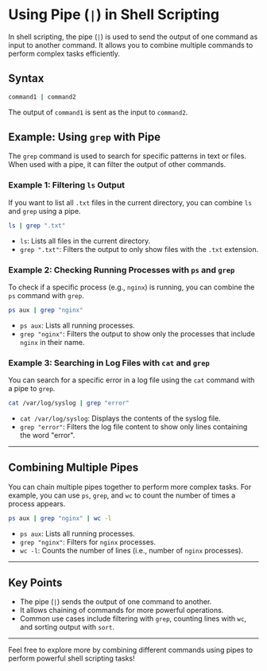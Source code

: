 # Using Pipe (`|`) in Shell Scripting

In shell scripting, the pipe (`|`) is used to send the output of one command as input to another command. It allows you to combine multiple commands to perform complex tasks efficiently.

## Syntax

```bash
command1 | command2
```

The output of `command1` is sent as the input to `command2`.

## Example: Using `grep` with Pipe

The `grep` command is used to search for specific patterns in text or files. When used with a pipe, it can filter the output of other commands.

### Example 1: Filtering `ls` Output

If you want to list all `.txt` files in the current directory, you can combine `ls` and `grep` using a pipe.

```bash
ls | grep ".txt"
```

- `ls`: Lists all files in the current directory.
- `grep ".txt"`: Filters the output to only show files with the `.txt` extension.

### Example 2: Checking Running Processes with `ps` and `grep`

To check if a specific process (e.g., `nginx`) is running, you can combine the `ps` command with `grep`.

```bash
ps aux | grep "nginx"
```

- `ps aux`: Lists all running processes.
- `grep "nginx"`: Filters the output to show only the processes that include `nginx` in their name.

### Example 3: Searching in Log Files with `cat` and `grep`

You can search for a specific error in a log file using the `cat` command with a pipe to `grep`.

```bash
cat /var/log/syslog | grep "error"
```

- `cat /var/log/syslog`: Displays the contents of the syslog file.
- `grep "error"`: Filters the log file content to show only lines containing the word "error".

---

## Combining Multiple Pipes

You can chain multiple pipes together to perform more complex tasks. For example, you can use `ps`, `grep`, and `wc` to count the number of times a process appears.

```bash
ps aux | grep "nginx" | wc -l
```

- `ps aux`: Lists all running processes.
- `grep "nginx"`: Filters for `nginx` processes.
- `wc -l`: Counts the number of lines (i.e., number of `nginx` processes).

---

## Key Points

- The pipe (`|`) sends the output of one command to another.
- It allows chaining of commands for more powerful operations.
- Common use cases include filtering with `grep`, counting lines with `wc`, and sorting output with `sort`.

---

Feel free to explore more by combining different commands using pipes to perform powerful shell scripting tasks!
